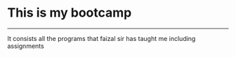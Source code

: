 <h1>This is my bootcamp </h1>
<hr>
<p>It consists all the programs that faizal sir has taught me including assignments</p>
